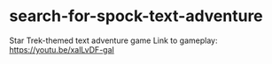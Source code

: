 # search-for-spock-text-adventure
Star Trek-themed text adventure game
Link to gameplay: https://youtu.be/xalLvDF-gaI
